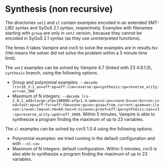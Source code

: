 # Synthesis (non recursive)

The directories `smt2` and `sl` contain examples encoded in an extended SMT-LIB2 syntax and SyGuS 2.1 syntax, respectively.
Examples with filenames starting with `group` are only in `smt2` version, because they cannot be encoded in SyGuS 2.1 syntax (as they use uninterpreted functions).

The times it takes Vampire and cvc5 to solve the examples are in results.tsv (`TMO` means the solver did not solve the problem within a 5 minute time limit).

The `smt2` examples can be solved by Vampire 4.7 (linked with Z3 4.9.1.0), `synthesis` branch, using the following options.
- Group and polynomial examples: `--decode lrs+10_3:1_av=off:ep=off:lcm=reverse:qa=synthesis:sp=reverse_arity:urr=on_300`
- Maximum of N integers: `--decode lrs-2_8:1_add=large:afp=100000:afq=1.4:amm=sco:anc=none:bs=on:bsr=on:cond=fast:ep=off:fsr=off:fde=none:gs=on:gsaa=from_current:gsem=on:ile=on:irw=on:lma=on:nm=64:nwc=4:nicw=on:proof=off:qa=synthesis:sas=z3:sp=reverse_arity:updr=off_3000`. Within 5 minutes, Vampire is able to synthesize a program finding the maximum of up to 23 variables.

The `sl` examples can be solved by cvc5 1.0.4 using the following options.
- Polynomial examples: we tried running in the default configuration and with `--nl-cov`
- Maximum of N integers: default configuration. Within 5 minutes, cvc5 is also able to synthesize a program finding the maximum of up to 23 variables.


